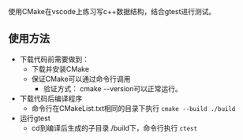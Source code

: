 使用CMake在vscode上练习写c++数据结构，结合gtest进行测试。

## 使用方法

- 下载代码前需要做到：
  - 下载并安装CMake
  - 保证CMake可以通过命令行调用
    - 验证方式： cmake --version可以正常运行。
- 下载代码后编译程序
  - 命令行在CMakeList.txt相同的目录下执行	`cmake --build ./build`
- 运行gtest
  - cd到编译后生成的子目录./build下，命令行执行 `ctest`
